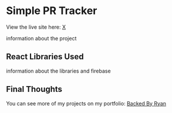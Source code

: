 # Simple PR Tracker

View the live site here: [X](http://BackedByRyan.com/simple-pr-tracker)

information about the project

## React Libraries Used

information about the libraries and firebase

## Final Thoughts

You can see more of my projects on my portfolio: [Backed By Ryan](http://backedbyryan.com)
